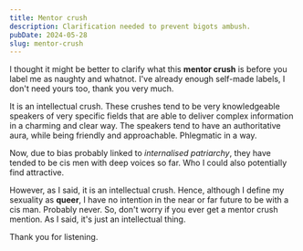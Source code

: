 ```yaml
---
title: Mentor crush
description: Clarification needed to prevent bigots ambush.
pubDate: 2024-05-28
slug: mentor-crush
---
```


I thought it might be better to clarify what this **mentor crush** is before you label me as naughty and whatnot. I've already enough self-made labels, I don't need yours too, thank you very much.

It is an intellectual crush. These crushes tend to be very knowledgeable speakers of very specific fields that are able to deliver complex information in a charming and clear way. The speakers tend to have an authoritative aura, while being friendly and approachable. Phlegmatic in a way.

Now, due to bias probably linked to _internalised patriarchy_, they have tended to be cis men with deep voices so far. Who I could also potentially find attractive.

However, as I said, it is an intellectual crush. Hence, although I define my sexuality as **queer**, I have no intention in the near or far future to be with a cis man. Probably never. So, don't worry if you ever get a mentor crush mention. As I said, it's just an intellectual thing.

Thank you for listening.
